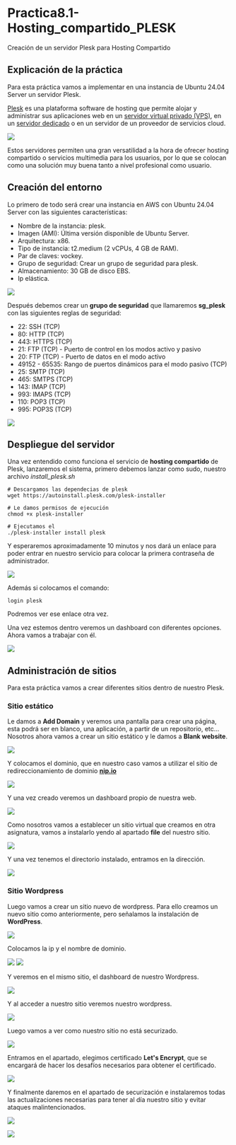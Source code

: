 # Practica8.1-Hosting_compartido_PLESK
Creación de un servidor Plesk para Hosting Compartido
## Explicación de la práctica
Para esta práctica vamos a implementar en una instancia de Ubuntu 24.04 Server un servidor Plesk. 

[Plesk](https://es.wikipedia.org/wiki/Plesk) es una plataforma software de hosting que permite alojar y administrar sus aplicaciones web en un [servidor virtual privado (VPS)](https://es.wikipedia.org/wiki/Servidor_virtual_privado), en un [servidor dedicado](https://es.wikipedia.org/wiki/Servicio_de_alojamiento_dedicado) o en un servidor de un proveedor de servicios cloud.  

![](images/p8/dedicado.png)  

Estos servidores permiten una gran versatilidad a la hora de ofrecer hosting compartido o servicios multimedia para los usuarios, por lo que se colocan como una solución muy buena tanto a nivel profesional como usuario.  

## Creación del entorno
Lo primero de todo será crear una instancia en AWS con Ubuntu 24.04 Server con las siguientes características:  
- Nombre de la instancia: plesk.
- Imagen (AMI): Última versión disponible de Ubuntu Server.
- Arquitectura: x86.
- Tipo de instancia: t2.medium (2 vCPUs, 4 GB de RAM).
- Par de claves: vockey.
- Grupo de seguridad: Crear un grupo de seguridad para plesk.
- Almacenamiento: 30 GB de disco EBS.  
- Ip elástica.  

![](images/p8/1.png)

Después debemos crear un **grupo de seguridad** que llamaremos **sg_plesk** con las siguientes reglas de seguridad:  
- 22: SSH (TCP)
- 80: HTTP (TCP)
- 443: HTTPS (TCP)
- 21: FTP (TCP) - Puerto de control en los modos activo y pasivo
- 20: FTP (TCP) - Puerto de datos en el modo activo
- 49152 - 65535: Rango de puertos dinámicos para el modo pasivo (TCP)
- 25: SMTP (TCP)
- 465: SMTPS (TCP)
- 143: IMAP (TCP)
- 993: IMAPS (TCP)
- 110: POP3 (TCP)
- 995: POP3S (TCP)

![](images/p8/2.png)  

## Despliegue del servidor  

Una vez entendido como funciona el servicio de **hosting compartido** de Plesk, lanzaremos el sistema, primero debemos lanzar como sudo, nuestro archivo *install_plesk.sh*

```
# Descargamos las dependecias de plesk
wget https://autoinstall.plesk.com/plesk-installer

# Le damos permisos de ejecución 
chmod +x plesk-installer

# Ejecutamos el 
./plesk-installer install plesk
```  

Y esperaremos aproximadamente 10 minutos y nos dará un enlace para poder entrar en nuestro servicio para colocar la primera contraseña de administrador.  

![](images/p8/3.png)

Además si colocamos el comando:  
```
login plesk
```
Podremos ver ese enlace otra vez.  

Una vez estemos dentro veremos un dashboard con diferentes opciones. Ahora vamos a trabajar con él.

![](images/p8/4.png)

## Administración de sitios  

Para esta práctica vamos a crear diferentes sitios dentro de nuestro Plesk.  

### Sitio estático

Le damos a **Add Domain** y veremos una pantalla para crear una página, esta podrá ser en blanco, una aplicación, a partir de un repositorio, etc... Nosotros ahora vamos a crear un sitio estático y le damos a **Blank website**.  

![](images/p8/5.png)

Y colocamos el dominio, que en nuestro caso vamos a utilizar el sitio de redireccionamiento de dominio [**nip.io**](https://nip.io/)

![](images/p8/7.png)  

Y una vez creado veremos un dashboard propio de nuestra web.  

![](images/p8/8.png)  

Como nosotros vamos a establecer un sitio virtual que creamos en otra asignatura, vamos a instalarlo yendo al apartado **file** del nuestro sitio.

![](images/p8/9.png)

Y una vez tenemos el directorio instalado, entramos en la dirección.  

![](images/p8/10.png)  

### Sitio Wordpress  

Luego vamos a crear un sitio nuevo de wordpress. Para ello creamos un nuevo sitio como anteriormente, pero señalamos la instalación de **WordPress**.  

![](images/p8/11.png)  

Colocamos la ip y el nombre de dominio.  

![](images/p8/12.png)
![](images/p8/13.png)  

Y veremos en el mismo sitio, el dashboard de nuestro Wordpress.

![](images/p8/14.png)  

Y al acceder a nuestro sitio veremos nuestro wordpress.  

![](images/p8/15.png)

Luego vamos a ver como nuestro sitio no está securizado.

![](images/p8/16.png)

Entramos en el apartado, elegimos certificado **Let's Encrypt**, que se encargará de hacer los desafíos necesarios para obtener el certificado.

![](images/p8/17.png)

Y finalmente daremos en el apartado de securización e instalaremos todas las actualizaciones necesarias para tener al día nuestro sitio y evitar ataques malintencionados.

![](images/p8/18.png)



![](images/p8/19.png)
